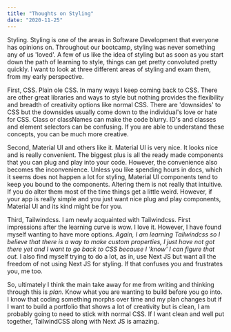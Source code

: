 ```yaml
---
title: "Thoughts on Styling"
date: "2020-11-25"
---
```


Styling. Styling is one of the areas in Software Development that everyone has opinions on. Throughout our bootcamp, styling was never something any of us 'loved'. A few of us like the idea of styling but as soon as you start down the path of learning to style, things can get pretty convoluted pretty quickly. I want to look at three different areas of styling and exam them, from my early perspective.

First, CSS. Plain ole CSS. In many ways I keep coming back to CSS. There are other great libraries and ways to style but nothing provides the flexibility and breadth of creativity options like normal CSS. There are 'downsides' to CSS but the downsides usually come down to the individual's love or hate for CSS. Class or classNames can make the code blurry. ID's and classes and element selectors can be confusing. If you are able to understand these concepts, you can be much more creative.

Second, Material UI and others like it. Material UI is very nice. It looks nice and is really convenient. The biggest plus is all the ready made components that you can plug and play into your code. However, the convenience also becomes the inconvenience. Unless you like spending hours in docs, which it seems does not happen a lot for styling, Material UI components tend to keep you bound to the components. Altering them is not really that intuitive. If you do alter them most of the time things get a little weird. However, if your app is really simple and you just want nice plug and play components, Material UI and its kind might be for you.

Third, Tailwindcss. I am newly acquainted with Tailwindcss. First impressions after the learning curve is wow. I love it. However, I have found myself wanting to have more options. _Again, I am learning Tailwindcss so I believe that there is a way to make custom properties, I just have not got there yet and I want to go back to CSS because I 'know' I can figure that out._ I also find myself trying to do a lot, as in, use Next JS but want all the freedom of not using Next JS for styling. If that confuses you and frustrates you, me too.

So, ultimately I think the main take away for me from writing and thinking through this is _plan._ Know what you are wanting to build before you go into. I know that coding something morphs over time and my plan changes but if I want to build a portfolio that shows a lot of creativity but is clean, I am probably going to need to stick with normal CSS. If I want clean and well put together, TailwindCSS along with Next JS is amazing.

